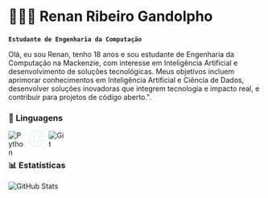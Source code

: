 # 👩🏻‍💻 Renan Ribeiro Gandolpho

**`Estudante de Engenharia da Computação`**

Olá, eu sou Renan, tenho 18 anos e sou estudante de Engenharia da Computação na Mackenzie, com interesse em Inteligência Artificial e desenvolvimento de soluções tecnológicas. Meus objetivos incluem aprimorar conhecimentos em Inteligência Artificial e Ciência de Dados, desenvolver soluções inovadoras que integrem tecnologia e impacto real, e contribuir para projetos de código aberto.".

### 🤖 Linguagens

<img 
    align="left" 
    alt="Python" 
    title="Python"
    width="30px" 
    style="padding-right: 10px;" 
    src="https://cdn.jsdelivr.net/gh/devicons/devicon@latest/icons/python/python-original.svg" 
/>

<img 
    align="left"
    alt="C"
    title="C"
    width="30px"
    style="padding-right: 10px;"
src="https://raw.githubusercontent.com/devicons/devicon/41d9c16b58765557aa24efdfc1480a9585d6255e/icons/c/c-line.svg"           
/>

<img 
    align="left" 
    alt="Git" 
    title="Git"
    width="30px" 
    style="padding-right: 10px;" 
    src="https://cdn.jsdelivr.net/gh/devicons/devicon@latest/icons/git/git-original.svg" 
/>

<br/>
<br/>

### 📊 Estatísticas

<p>
  <img 
    align="left" 
    alt="GitHub Stats" 
    height="200" 
    style="padding-right: 10px;" 
    src="https://github-readme-stats.vercel.app/api?username=Renan-Rigan&show_icons=true&theme=tokyonight&include_all_commits=true&locale=pt-br" 
  />

</p>

<br/>
<br/>
